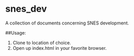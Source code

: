 snes_dev
========

A collection of documents concerning SNES development.

##Usage:
1. Clone to location of choice.
2. Open up index.html in your favorite browser.
